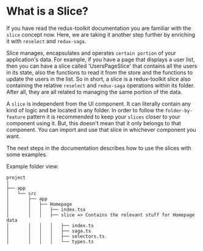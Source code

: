 # What is a Slice?

If you have read the redux-toolkit documentation you are familiar with the `slice` concept now. Here, we are taking it another step further by enriching it with `reselect` and `redux-saga`.

Slice manages, encapsulates and operates `certain portion` of your application's data. For example, if you have a page that displays a user list, then you can have a slice called 'UsersPageSlice' that contains all the users in its state, also the functions to read it from the store and the functions to update the users in the list. So in short, a slice is a redux-toolkit slice also containing the relative `reselect` and `redux-saga` operations within its folder. After all, they are all related to managing the same portion of the data.

A `slice` is independent from the UI component. It can literally contain any kind of logic and be located in any folder. In order to follow the `folder-by-feature` pattern it is recommended to keep your `slices` closer to your component using it. But, this doesn't mean that it only belongs to that component. You can import and use that slice in whichever component you want.

The next steps in the documentation describes how to use the slices with some examples.

Example folder view:

```
project
|
├── app
│   └── src
│       ├── app
│       │   ├── Homepage
│       │   │   ├── index.tsx
│       │   │   ├── slice => Contains the relevant stuff for Homepage data
│       │   │   │   ├── index.ts
│       │   │   │   ├── saga.ts
│       │   │   │   ├── selectors.ts
│       │   │   │   └── types.ts
```
